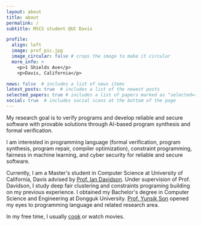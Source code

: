 ```yaml
---
layout: about
title: about
permalink: /
subtitle: MSCS student @UC Davis

profile:
  align: left
  image: prof_pic.jpg
  image_circular: false # crops the image to make it circular
  more_info: >
    <p>1 Shields Ave</p>
    <p>Davis, California</p>

news: false  # includes a list of news items
latest_posts: true  # includes a list of the newest posts
selected_papers: true # includes a list of papers marked as "selected={true}"
social: true  # includes social icons at the bottom of the page
---
```


My research goal is to verify programs and develop reliable and secure software with provable solutions through AI-based program synthesis and formal verification.

I am interested in programming language (formal verification, program synthesis, program repair, compiler optimization), constraint programming, fairness in machine learning, and cyber security for reliable and secure software.

Currently, I am a Master's student in Computer Science at University of California, Davis advised by [Prof. Ian Davidson](https://www.cs.ucdavis.edu/~davidson/). Under supervision of Prof. Davidson, I study deep fair clustering and constraints programing building on my previous experience. I obtained my Bachelor's degree in Computer Science and Engineering at Dongguk University. [Prof. Yunsik Son](https://sites.google.com/dgu.ac.kr/plass/english?authuser=0) opened my eyes to programming language and related research area.

In my free time, I usually [<u>cook</u>](/cooking/) or watch movies.

<!-- Write your biography here. Tell the world about yourself. Link to your favorite [subreddit](http://reddit.com). You can put a picture in, too. The code is already in, just name your picture `prof_pic.jpg` and put it in the `img/` folder.

Put your address / P.O. box / other info right below your picture. You can also disable any of these elements by editing `profile` property of the YAML header of your `_pages/about.md`. Edit `_bibliography/papers.bib` and Jekyll will render your [publications page](/al-folio/publications/) automatically.

Link to your social media connections, too. This theme is set up to use [Font Awesome icons](https://fontawesome.com/) and [Academicons](https://jpswalsh.github.io/academicons/), like the ones below. Add your Facebook, Twitter, LinkedIn, Google Scholar, or just disable all of them. -->